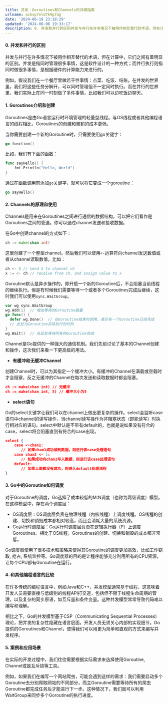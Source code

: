 ```yaml
---
title: 并发：Goroutines和Channels的详细指南
urlname: acksp7eld7k9p7ag
date: '2024-06-19 23:18:29'
updated: '2024-08-06 19:33:17'
description: 0. 并发和并行的区别并发与并行在许多情况下被用作相互替代的术语，但在计算中，它们之间有着明显的区别。并发是指同时管理很多事情，这是软件设计的一种方式；而并行执行则指同时做很多事情，是根据硬件的计算能力来进行的。例如，假设我们在一个餐厅里做若干件事情：点菜、吃饭、结账。在并发的世界里，我们将这...
---
```

#### 0. 并发和并行的区别
并发与并行在许多情况下被用作相互替代的术语，但在计算中，它们之间有着明显的区别。并发是指同时管理很多事情，这是软件设计的一种方式；而并行执行则指同时做很多事情，是根据硬件的计算能力来进行的。

例如，假设我们在一个餐厅里做若干件事情：点菜、吃饭、结账。在并发的世界里，我们将这些任务分解开，可以同时管理但不一定同时执行。而在并行的世界里，我们实际上在同一时刻做了多件事情，比如我们可以边吃饭边聊天。
#### 1. Goroutines介绍和创建
Goroutines是由Go语言运行时环境管理的轻量型线程。与OS线程或者其他编程语言的线程相比，Goroutines的创建和撤销的成本更低。

当你需要创建一个新的Goroutine时，只需要使用go关键字：

```go
go function()
```

比如，我们有下面的函数：

```go
func sayHello() {
    fmt.Println("Hello, World")
}
```

通过在函数调用前添加`go`关键字，就可以将它变成一个goroutine：

```go
go sayHello()
```

#### 2. Channels的原理和使用

Channels是用来在Goroutines之间进行通信的数据结构，可以把它们看作是Goroutines之间的管道。你可以通过channel发送和接收数据。

在Go中创建channel的方式如下：

```go
ch := make(chan int)
```

这里创建了一个整型channel。然后我们可以使用`<-`运算符向channel发送数值或者从channel读取数值。比如：

```go
ch <- 5 // send 5 to channel ch
x := <- ch // receive from ch, and assign value to x
```

Goroutine默认是异步操作的，即开启一个新的Goroutine后，不会阻塞当前线程的继续执行。但是有时候我们需要等待一个或者多个Goroutines完成后继续，这时我们可以使用`sync.WaitGroup`。

```go
var wg sync.WaitGroup
wg.Add(1)  // 增加等待的Goroutine数量
go func() {
  defer wg.Done()  // 在Goroutine结束时调用，表示有一个Goroutine已经完成
  // 此处为Goroutine实际执行的代码
} 
wg.Wait()  // 在此处等待所有的Goroutine完成
```
Channel是Go提供的一种强大的通信机制。我们先前讨论了基本的Channel创建和操作，这次我们来看一下更高级的用法。

- **有缓冲和无缓冲Channel**



创建Channel时，可以为其指定一个缓冲大小。有缓冲的Channel在满载或空载时才会阻塞，反之无缓冲的Channel在每次发送和读取数据时都会阻塞。
```json
ch := make(chan int) // 无缓冲
ch := make(chan int, 5) // 缓冲大小为5
```

- **select语句**



Go的select关键字让我们可以在channel上做出更复杂的操作。select会监听case语句中channel的读写操作，当channel读写操作为非阻塞状态（即能读写）时执行相对应的语句。select中默认是不带有default的，也就是说如果没有符合的case，select将会阻塞直到有符合的case出现。
```json
select {
    case <-chan1:
       // 如果chan1成功读到数据，则进行该case处理语句
    case chan2 <- 1:
       // 如果成功向chan2写入数据，则进行该case处理语句
    default:
       // 如果上面都没有成功，则进入default处理流程
}
```
#### 3. Go中的Goroutine如何调度

对于Goroutine的调度，Go选择了成本较低的M:N调度（也称为两级调度）模型。在这种模型中，存在两个调度层：

-  OS调度层：OS调度层负责在物理线程（内核线程）上调度线程。OS线程的创建、切换和销毁成本都相对较高，而且会消耗大量的系统资源。 
-  Go运行时调度层：Go运行时调度层负责在逻辑执行器（P）上调度Goroutines。相比于OS线程，Goroutines的创建、切换和销毁的成本都非常低。 

Go调度器使用了很多技术和策略来使得其Goroutine的调度更加高效，比如工作窃取, 抢占, 系统监控等。Go调度器的目的是让程序能够充分利用所有的CPU资源，让每个CPU都有Goroutine在运行。
#### 4. 和其他编程语言的比较

在许多传统的编程语言中，例如Java和C++，并发模型通常基于线程，这意味着开发人员需要直接与低级别的线程API打交道，包括但不限于线程生命周期的管理，以及复杂的同步原语，如互斥量和条件变量。这种并发模型常常导致代码难以编写和理解。

相比之下，Go的并发模型基于CSP（Communicating Sequential Processes）理论，把并发的复杂性隐藏在语言层面，开发人员无须关心内部的实现细节。Go提供的Goroutines和Channel，使得我们可以用更为简单和直观的方式来编写并发程序。

#### 5. 案例和应用场景

在实际的开发过程中，我们往往需要根据实际需求来选择使用Goroutine, Channel或是互斥锁等工具。

例如，如果我们在编写一个网站爬虫，可能会遇到这样的需求：我们需要启动多个Goroutine去分别爬取网站的不同部分，而主Goroutine需要等待所有的爬虫Goroutine都完成任务后才能进行下一步。这种情况下，我们就可以利用WaitGroup来同步多个Goroutine的执行进度。

